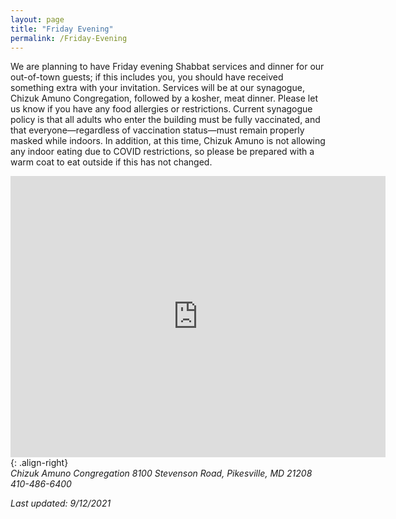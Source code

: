 ```yaml
---
layout: page
title: "Friday Evening"
permalink: /Friday-Evening
---
```


We are planning to have Friday evening Shabbat services and dinner for our out-of-town guests; if this includes you, you should have received something extra with your invitation.  Services will be at our synagogue, Chizuk Amuno Congregation, followed by a kosher, meat dinner.  Please let us know if you have any food allergies or restrictions. Current synagogue policy is that all adults who enter the building must be fully vaccinated, and that everyone—regardless of vaccination status—must remain properly masked while indoors. In addition, at this time, Chizuk Amuno is not allowing any indoor eating due to COVID restrictions, so please be prepared with a warm coat to eat outside if this has not changed.

<iframe src="https://www.google.com/maps/embed?pb=!1m18!1m12!1m3!1d3083.392777585419!2d-76.71648684855886!3d39.39261907939671!2m3!1f0!2f0!3f0!3m2!1i1024!2i768!4f13.1!3m3!1m2!1s0x89c810bcdadf6c39%3A0x2c0acef88d2b3d5b!2sChizuk%20Amuno%20Congregation!5e0!3m2!1sen!2sus!4v1631459504980!5m2!1sen!2sus" width="600" height="450" style="border:0;" allowfullscreen="" loading="lazy"></iframe>{: .align-right}
<address>
  Chizuk Amuno Congregation
  8100 Stevenson Road, Pikesville, MD 21208
  410-486-6400
</address>

*Last updated: 9/12/2021*
